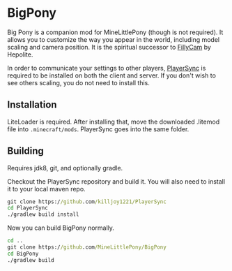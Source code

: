 # BigPony
Big Pony is a companion mod for MineLittlePony (though is not required). It allows you to customize the way you appear in the world, including model scaling and camera position. It is the spiritual successor to [FillyCam](https://github.com//MineLittlePony/FillyCam) by Hepolite.

In order to communicate your settings to other players, [PlayerSync](https://github.com/killjoy1221/PlayerSync) is required to be installed on both the client and server. If you don't wish to see others scaling, you do not need to install this.

## Installation
LiteLoader is required. After installing that, move the downloaded .litemod file into `.minecraft/mods`. PlayerSync goes into the same folder.

## Building
Requires jdk8, git, and optionally gradle.

Checkout the PlayerSync repository and build it. You will also need to install it to your local maven repo.

```cmd
git clone https://github.com/killjoy1221/PlayerSync
cd PlayerSync
./gradlew build install
```

Now you can build BigPony normally.
```cmd
cd ..
git clone https://github.com/MineLittlePony/BigPony
cd BigPony
./gradlew build
```

